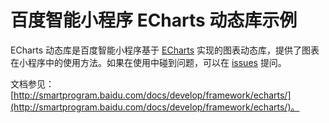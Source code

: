# 百度智能小程序 ECharts 动态库示例

ECharts 动态库是百度智能小程序基于 [ECharts](http://echarts.apache.org/) 实现的图表动态库，提供了图表在小程序中的使用方法。如果在使用中碰到问题，可以在 [issues](https://github.com/baidu-smart-app/baidu-smart-app-echarts-demo/issues) 提问。

文档参见：[http://smartprogram.baidu.com/docs/develop/framework/echarts/](http://smartprogram.baidu.com/docs/develop/framework/echarts/)。
